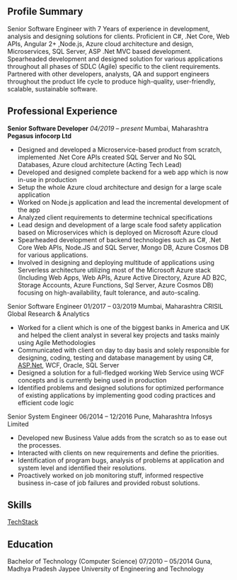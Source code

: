 ## Profile Summary

Senior Software Engineer with 7 Years of experience in development, analysis and
designing solutions for clients. Proficient in C#, .Net Core, Web APIs, Angular 2+ ,Node.js, Azure cloud architecture and design,
Microservices, SQL Server, ASP .Net MVC based development. Spearheaded development and designed solution for
various applications throughout all phases of SDLC (Agile) specific to the client requirements.
Partnered with other developers, analysts, QA and support engineers throughout the product life
cycle to produce high-quality, user-friendly, scalable, sustainable software.

## Professional Experience

**Senior Software Developer**                                                                          *04/2019 – present*
Mumbai, Maharashtra
**Pegasus infocorp Ltd**

- Designed and developed a Microservice-based product from scratch, implemented .Net Core APIs created SQL Server and No SQL Databases, Azure cloud architecture (Acting Tech Lead)
- Developed and designed complete backend for a web app which is now in-use in production
- Setup the whole Azure cloud architecture and design for a large scale application
- Worked on Node.js application and lead the incremental development of the app
- Analyzed client requirements to determine technical specifications
- Lead design and development of a large scale food safety application based on Microservices which is deployed on Microsoft Azure cloud
- Spearheaded development of backend technologies such as C#, .Net Core Web APIs, Node.JS and SQL Server, Mongo DB, Azure Cosmos DB for various applications.
- Involved in designing and deploying multitude of applications using Serverless architecture utilizing most of the Microsoft Azure stack (Including Web Apps, Web APIs, Azure Active Directory, Azure AD B2C, Storage Accounts, Azure Functions, Sql Server, Azure Cosmos DB) focusing on high-availability, fault tolerance, and auto-scaling.

Senior Software Engineer                                                                            01/2017 – 03/2019
Mumbai, Maharashtra
CRISIL Global Research & Analytics

- Worked for a client which is one of the biggest banks in America and UK and helped the client analyst in several key projects and tasks mainly using Agile Methodologies
- Communicated with client on day to day basis and solely responsible for designing, coding, testing and database management by using C#, [ASP.Net](http://asp.net/), WCF, Oracle, SQL Server
- Designed a solution for a full-fledged working Web Service using WCF concepts and is currently being used in production
- Identified problems and designed solutions for optimized performance of existing applications by implementing good coding practices and efficient code logic

Senior System Engineer                                                                               06/2014 – 12/2016
Pune, Maharashtra
Infosys Limited

- Developed new Business Value adds from the scratch so as to ease out the processes.
- Interacted with clients on new requirements and define the priorities.
- Identification of program bugs, analysis of problems at application and system level and identified their resolutions.
- Proactively worked on job monitoring stuff, informed respective business in-case of job failures and provided robust solutions.

## Skills

[TechStack](https://www.notion.so/681d2a0e0b614fb3ba444f3566fed7c9)

## Education

Bachelor of Technology (Computer Science)                                                            07/2010 – 05/2014
Guna, Madhya Pradesh
Jaypee University of Engineering and Technology
<!--
**kushagrakasbi/kushagrakasbi** is a ✨ _special_ ✨ repository because its `README.md` (this file) appears on your GitHub profile.

Here are some ideas to get you started:

- 🔭 I’m currently working on ...
- 🌱 I’m currently learning ...
- 👯 I’m looking to collaborate on ...
- 🤔 I’m looking for help with ...
- 💬 Ask me about ...
- 📫 How to reach me: ...
- 😄 Pronouns: ...
- ⚡ Fun fact: ...
-->
